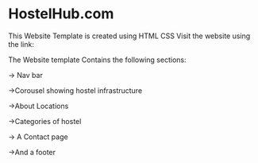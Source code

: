 # HostelHub.com
This Website Template is created using HTML CSS
Visit the website using the link:

The Website template Contains the following sections:

 -> Nav bar
 
 ->Corousel showing hostel infrastructure
 
 ->About Locations
 
 ->Categories of hostel
 
 -> A Contact page
 
 ->And a footer
 
 
